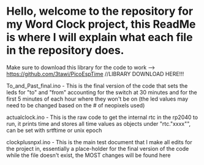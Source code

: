# Hello, welcome to the repository for my Word Clock project, this ReadMe is where I will explain what each file in the repository does.

Make sure to download this library for the code to work --> https://github.com/3tawi/PicoEspTime //LIBRARY DOWNLOAD HERE!!!

To_and_Past_final.ino - This is the final version of the code that sets the leds for "to" and "from" accounting for the switch at 30 minutes and for the first 5 minutes of each hour where they won't be on (the led values may need to be changed based on the # of neopixels used)

actualclock.ino - This is the raw code to get the internal rtc in the rp2040 to run, it prints time and stores all time values as objects under "rtc."xxxx"", can be set with  srtftime or unix epoch

clockplusnpxl.ino - This is the main test document that I make all edits for the project in, essentially a place-holder for the final version of the code while the file doesn't exist, the MOST changes will be found here
